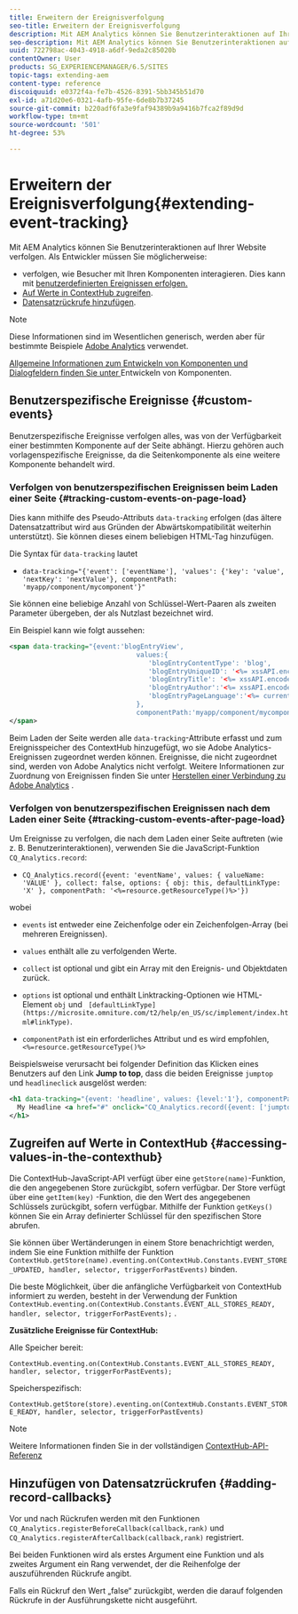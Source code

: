 ```yaml
---
title: Erweitern der Ereignisverfolgung
seo-title: Erweitern der Ereignisverfolgung
description: Mit AEM Analytics können Sie Benutzerinteraktionen auf Ihrer Website verfolgen.
seo-description: Mit AEM Analytics können Sie Benutzerinteraktionen auf Ihrer Website verfolgen.
uuid: 722798ac-4043-4918-a6df-9eda2c85020b
contentOwner: User
products: SG_EXPERIENCEMANAGER/6.5/SITES
topic-tags: extending-aem
content-type: reference
discoiquuid: e0372f4a-fe7b-4526-8391-5bb345b51d70
exl-id: a71d20e6-0321-4afb-95fe-6de8b7b37245
source-git-commit: b220adf6fa3e9faf94389b9a9416b7fca2f89d9d
workflow-type: tm+mt
source-wordcount: '501'
ht-degree: 53%

---
```


# Erweitern der Ereignisverfolgung{#extending-event-tracking}

Mit AEM Analytics können Sie Benutzerinteraktionen auf Ihrer Website verfolgen. Als Entwickler müssen Sie möglicherweise:

* verfolgen, wie Besucher mit Ihren Komponenten interagieren. Dies kann mit [benutzerdefinierten Ereignissen erfolgen.](#custom-events)
* [Auf Werte in ContextHub zugreifen](/help/sites-developing/extending-analytics.md#accessing-values-in-the-contexthub).
* [Datensatzrückrufe hinzufügen](#adding-record-callbacks).

>[!NOTE]
>
>Diese Informationen sind im Wesentlichen generisch, werden aber für bestimmte Beispiele [Adobe Analytics](/help/sites-administering/adobeanalytics.md) verwendet.
>
>[Allgemeine Informationen zum Entwickeln von Komponenten und Dialogfeldern finden Sie unter ](/help/sites-developing/components.md)Entwickeln von Komponenten.

## Benutzerspezifische Ereignisse {#custom-events}

Benutzerspezifische Ereignisse verfolgen alles, was von der Verfügbarkeit einer bestimmten Komponente auf der Seite abhängt. Hierzu gehören auch vorlagenspezifische Ereignisse, da die Seitenkomponente als eine weitere Komponente behandelt wird.

### Verfolgen von benutzerspezifischen Ereignissen beim Laden einer Seite  {#tracking-custom-events-on-page-load}

Dies kann mithilfe des Pseudo-Attributs `data-tracking` erfolgen (das ältere Datensatzattribut wird aus Gründen der Abwärtskompatibilität weiterhin unterstützt). Sie können dieses einem beliebigen HTML-Tag hinzufügen.

Die Syntax für `data-tracking` lautet

* `data-tracking="{'event': ['eventName'], 'values': {'key': 'value', 'nextKey': 'nextValue'}, componentPath: 'myapp/component/mycomponent'}"`

Sie können eine beliebige Anzahl von Schlüssel-Wert-Paaren als zweiten Parameter übergeben, der als Nutzlast bezeichnet wird.

Ein Beispiel kann wie folgt aussehen:

```xml
<span data-tracking="{event:'blogEntryView',
                                values:{
                                   'blogEntryContentType': 'blog',
                                   'blogEntryUniqueID': '<%= xssAPI.encodeForJSString(entry.getId()) %>',
                                   'blogEntryTitle': '<%= xssAPI.encodeForJSString(entry.getTitle()) %>',
                                   'blogEntryAuthor':'<%= xssAPI.encodeForJSString(entry.getAuthor()) %>',
                                   'blogEntryPageLanguage':'<%= currentPage.getLanguage(true) %>'
                                },
                                componentPath:'myapp/component/mycomponent'}">
</span>
```

Beim Laden der Seite werden alle `data-tracking`-Attribute erfasst und zum Ereignisspeicher des ContextHub hinzugefügt, wo sie Adobe Analytics-Ereignissen zugeordnet werden können. Ereignisse, die nicht zugeordnet sind, werden von Adobe Analytics nicht verfolgt. Weitere Informationen zur Zuordnung von Ereignissen finden Sie unter [Herstellen einer Verbindung zu Adobe Analytics](/help/sites-administering/adobeanalytics.md) .

### Verfolgen von benutzerspezifischen Ereignissen nach dem Laden einer Seite {#tracking-custom-events-after-page-load}

Um Ereignisse zu verfolgen, die nach dem Laden einer Seite auftreten (wie z. B. Benutzerinteraktionen), verwenden Sie die JavaScript-Funktion `CQ_Analytics.record`:

* `CQ_Analytics.record({event: 'eventName', values: { valueName: 'VALUE' }, collect: false, options: { obj: this, defaultLinkType: 'X' }, componentPath: '<%=resource.getResourceType()%>'})`

wobei

* `events` ist entweder eine Zeichenfolge oder ein Zeichenfolgen-Array (bei mehreren Ereignissen).

* `values` enthält alle zu verfolgenden Werte.
* `collect` ist optional und gibt ein Array mit den Ereignis- und Objektdaten zurück.
* `options` ist optional und enthält Linktracking-Optionen wie HTML-Element  `obj` und  ` [defaultLinkType](https://microsite.omniture.com/t2/help/en_US/sc/implement/index.html#linkType)`.

* `componentPath` ist ein erforderliches Attribut und es wird empfohlen,  `<%=resource.getResourceType()%>`

Beispielsweise verursacht bei folgender Definition das Klicken eines Benutzers auf den Link **Jump to top**, dass die beiden Ereignisse `jumptop` und `headlineclick` ausgelöst werden:

```xml
<h1 data-tracking="{event: 'headline', values: {level:'1'}, componentPath: '<%=resource.getResourceType()%>'}">
  My Headline <a href="#" onclick="CQ_Analytics.record({event: ['jumptop','headlineclick'],  values: {level:'1'}, componentPath: '<%=resource.getResourceType()%>'})">Jump to top</a>
</h1>
```

## Zugreifen auf Werte in ContextHub {#accessing-values-in-the-contexthub}

Die ContextHub-JavaScript-API verfügt über eine `getStore(name)`-Funktion, die den angegebenen Store zurückgibt, sofern verfügbar. Der Store verfügt über eine `getItem(key)` -Funktion, die den Wert des angegebenen Schlüssels zurückgibt, sofern verfügbar. Mithilfe der Funktion `getKeys()` können Sie ein Array definierter Schlüssel für den spezifischen Store abrufen.

Sie können über Wertänderungen in einem Store benachrichtigt werden, indem Sie eine Funktion mithilfe der Funktion `ContextHub.getStore(name).eventing.on(ContextHub.Constants.EVENT_STORE_UPDATED, handler, selector, triggerForPastEvents)` binden.

Die beste Möglichkeit, über die anfängliche Verfügbarkeit von ContextHub informiert zu werden, besteht in der Verwendung der Funktion `ContextHub.eventing.on(ContextHub.Constants.EVENT_ALL_STORES_READY, handler, selector, triggerForPastEvents);` .

**Zusätzliche Ereignisse für ContextHub:**

Alle Speicher bereit:

`ContextHub.eventing.on(ContextHub.Constants.EVENT_ALL_STORES_READY, handler, selector, triggerForPastEvents);`

Speicherspezifisch:

`ContextHub.getStore(store).eventing.on(ContextHub.Constants.EVENT_STORE_READY, handler, selector, triggerForPastEvents)`

>[!NOTE]
>
>Weitere Informationen finden Sie in der vollständigen [ContextHub-API-Referenz](https://helpx.adobe.com/experience-manager/6-5/sites/developing/using/contexthub-api.html#ContextHubJavascriptAPIReference)

## Hinzufügen von Datensatzrückrufen {#adding-record-callbacks}

Vor und nach Rückrufen werden mit den Funktionen `CQ_Analytics.registerBeforeCallback(callback,rank)` und `CQ_Analytics.registerAfterCallback(callback,rank)` registriert.

Bei beiden Funktionen wird als erstes Argument eine Funktion und als zweites Argument ein Rang verwendet, der die Reihenfolge der auszuführenden Rückrufe angibt.

Falls ein Rückruf den Wert „false“ zurückgibt, werden die darauf folgenden Rückrufe in der Ausführungskette nicht ausgeführt.
